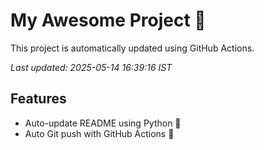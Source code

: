# My Awesome Project 🚀

This project is automatically updated using GitHub Actions.

_Last updated: 2025-05-14 16:39:16 IST_

## Features
- Auto-update README using Python 🐍
- Auto Git push with GitHub Actions 🤖
